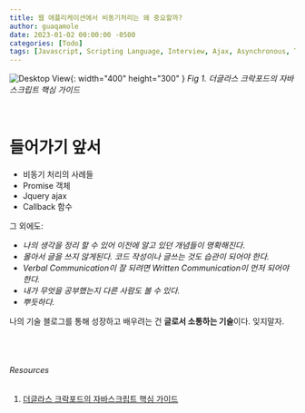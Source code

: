 ```yaml
---
title: 웹 애플리케이션에서 비동기처리는 왜 중요할까?
author: guaqamole
date: 2023-01-02 00:00:00 -0500
categories: [Todo]
tags: [Javascript, Scripting Language, Interview, Ajax, Asynchronous, TBE]
---
```


![Desktop View](/common/books/javascript_the_good_parts.jpg){: width="400" height="300" }
_Fig 1. 더글라스 크락포드의 자바스크립트 핵심 가이드_

<br>

# 들어가기 앞서

- 비동기 처리의 사례들
- Promise 객체
- Jquery ajax
- Callback 함수

그 외에도:

- *나의 생각을 정리 할 수 있어 이전에 알고 있던 개념들이 명확해진다*.
- *몰아서 글을 쓰지 않게된다. 코드 작성이나 글쓰는 것도 습관이 되어야 한다.*
- *Verbal Communication이 잘 되려면 Written Communication이 먼저 되어야한다.*
- *내가 무엇을 공부했는지 다른 사람도 볼 수 있다.*
- *뿌듯하다.*

나의 기술 블로그를 통해 성장하고 배우려는 건 **글로서 소통하는 기술**이다. 잊지말자.



<br>
<br>

###### *Resources*
1. [더글라스 크락포드의 자바스크립트 핵심 가이드](https://www.aladin.co.kr/shop/wproduct.aspx?ItemId=2608820)